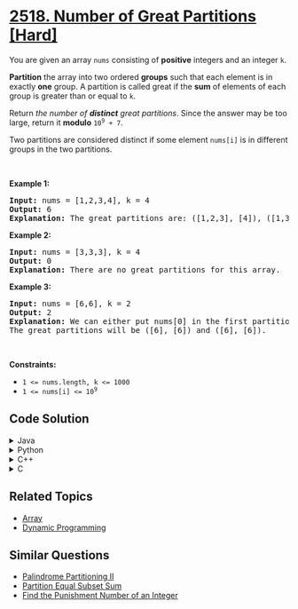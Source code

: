 # [2518. Number of Great Partitions [Hard]](https://leetcode.com/problems/number-of-great-partitions/)


<div class="dEI87" data-track-load="description_content"><p>You are given an array <code>nums</code> consisting of <strong>positive</strong> integers and an integer <code>k</code>.</p>

<p><strong>Partition</strong> the array into two ordered <strong>groups</strong> such that each element is in exactly <strong>one</strong> group. A partition is called great if the <strong>sum</strong> of elements of each group is greater than or equal to <code>k</code>.</p>

<p>Return <em>the number of <strong>distinct</strong> great partitions</em>. Since the answer may be too large, return it <strong>modulo</strong> <code>10<sup>9</sup> + 7</code>.</p>

<p>Two partitions are considered distinct if some element <code>nums[i]</code> is in different groups in the two partitions.</p>

<p>&nbsp;</p>
<p><strong class="example">Example 1:</strong></p>

<pre><strong>Input:</strong> nums = [1,2,3,4], k = 4
<strong>Output:</strong> 6
<strong>Explanation:</strong> The great partitions are: ([1,2,3], [4]), ([1,3], [2,4]), ([1,4], [2,3]), ([2,3], [1,4]), ([2,4], [1,3]) and ([4], [1,2,3]).
</pre>

<p><strong class="example">Example 2:</strong></p>

<pre><strong>Input:</strong> nums = [3,3,3], k = 4
<strong>Output:</strong> 0
<strong>Explanation:</strong> There are no great partitions for this array.
</pre>

<p><strong class="example">Example 3:</strong></p>

<pre><strong>Input:</strong> nums = [6,6], k = 2
<strong>Output:</strong> 2
<strong>Explanation:</strong> We can either put nums[0] in the first partition or in the second partition.
The great partitions will be ([6], [6]) and ([6], [6]).
</pre>

<p>&nbsp;</p>
<p><strong>Constraints:</strong></p>

<ul>
	<li><code>1 &lt;= nums.length, k &lt;= 1000</code></li>
	<li><code>1 &lt;= nums[i] &lt;= 10<sup>9</sup></code></li>
</ul>
</div>


## Code Solution
<details><summary>Java</summary>
<br>
  
[`Java-Solution-I`](./Java-Solution-I.md)
[`Java-Solution-II`](./Java-Solution-II.md)
</details>

<details><summary>Python</summary>
<br>
  
[`Python-Solution-I`](./Python-Solution-I.md)
</details>

<details><summary>C++</summary>
<br>
  
[`CPP-Solution-I`](./CPP-Solution-I.md)
</details>

<details><summary>C</summary>
<br>
  
[`C-Solution-I`](./C-Solution-I.md)
</details>

## Related Topics
- [Array](https://leetcode.com/tag/array/)
- [Dynamic Programming](https://leetcode.com/tag/dynamic-programming/)

## Similar Questions
- [Palindrome Partitioning II](https://leetcode.com/problems/palindrome-partitioning-ii/)
- [Partition Equal Subset Sum](https://leetcode.com/problems/partition-equal-subset-sum/)
- [Find the Punishment Number of an Integer](https://leetcode.com/problems/find-the-punishment-number-of-an-integer/)


